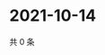 # 2021-10-14

共 0 条

<!-- BEGIN WEIBO -->
<!-- 最后更新时间 Thu Oct 14 2021 17:13:30 GMT+0800 (China Standard Time) -->

<!-- END WEIBO -->
